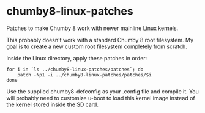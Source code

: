 chumby8-linux-patches
=====================

Patches to make Chumby 8 work with newer mainline Linux kernels.

This probably doesn't work with a standard Chumby 8 root filesystem. My goal is to create a new custom root filesystem completely from scratch.

Inside the Linux directory, apply these patches in order:

```
for i in `ls ../chumby8-linux-patches/patches`; do
    patch -Np1 -i ../chumby8-linux-patches/patches/$i
done
```

Use the supplied chumby8-defconfig as your .config file and compile it. You will probably need to customize u-boot to load this kernel image instead of the kernel stored inside the SD card.
